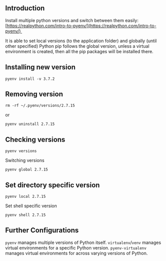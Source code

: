 ## Introduction

Install multiple python versions and switch between them easily: 
[https://realpython.com/intro-to-pyenv/](https://realpython.com/intro-to-pyenv/) 

It is able to set local versions (to the application folder) and globally (until other specified)
Python pip follows the global version, unless a virtual environment is created, then all the pip packages will be installed there. 

## Installing new version

```
pyenv install -v 3.7.2
```

## Removing version

```
rm -rf ~/.pyenv/versions/2.7.15
```

or 

```
pyenv uninstall 2.7.15
```

## Checking versions

```
pyenv versions
```

Switching versions 

```
pyenv global 2.7.15
```

## Set directory specific version

```
pyenv local 2.7.15
```

Set shell specific version 

```
pyenv shell 2.7.15
```

## Further Configurations

`pyenv` manages multiple versions of Python itself.
`virtualenv`/`venv` manages virtual environments for a specific Python version.
`pyenv-virtualenv` manages virtual environments for across varying versions of Python.